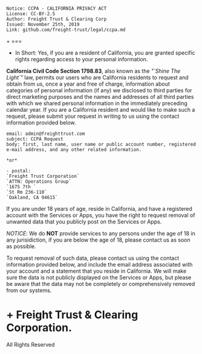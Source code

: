 # 

    Notice: CCPA - CALIFORNIA PRIVACY ACT
    License: CC-BY-2.5
    Author: Freight Trust & Clearing Corp
    Issued: November 25th, 2019
    Link: github.com/freight-trust/legal/ccpa.md

\+ ===

  - In Short: Yes, if you are a resident of California, you are granted
    specific rights regarding access to your personal information.

**California Civil Code Section 1798.83**, also known as the *"\`Shine
The Light\`"* law, permits our users who are California residents to
request and obtain from us, once a year and free of charge, information
about categories of personal information (if any) we disclosed to third
parties for direct marketing purposes and the names and addresses of all
third parties with which we shared personal information in the
immediately preceding calendar year. If you are a California resident
and would like to make such a request, please submit your request in
writing to us using the contact information provided below.

    email: admin@freighttrust.com
    subject: CCPA Request
    body: first, last name, user name or public account number, registered e-mail address, and any other related information.
    
    *or*
    
    - postal:
    `Freight Trust Corporation`
    `ATTN: Operations Group`
    `1675 7th `
    `St Rm 236-110`
    `Oakland, CA 94615`

  

If you are under 18 years of age, reside in California, and have a
registered account with the Services or Apps, you have the right to
request removal of unwanted data that you publicly post on the Services
or Apps.

*NOTICE*: We do **NOT** provide services to any persons under the age of
18 in any jurisidiction, if you are below the age of 18, please contact
us as soon as possible.

To request removal of such data, please contact us using the contact
information provided below, and include the email address associated
with your account and a statement that you reside in California. We will
make sure the data is not publicly displayed on the Services or Apps,
but please be aware that the data may not be completely or
comprehensively removed from our systems.

# \+ Freight Trust & Clearing Corporation.

All Rights Reserved
